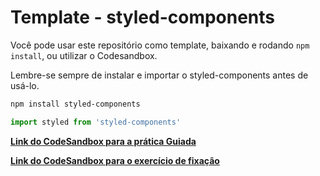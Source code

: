 # Template - styled-components

Você pode usar este repositório como template, baixando e rodando `npm install`, ou utilizar o Codesandbox.

Lembre-se sempre de instalar e importar o styled-components antes de usá-lo.

```bash
npm install styled-components
```

```jsx
import styled from 'styled-components'
```
[**Link do CodeSandbox para a prática Guiada**](https://codesandbox.io/s/template-styled-components-praticaguiada-6s1cxj)

[**Link do CodeSandbox para o exercício de fixação**](https://codesandbox.io/s/template-de-aula-styled-components-49gwhg)
